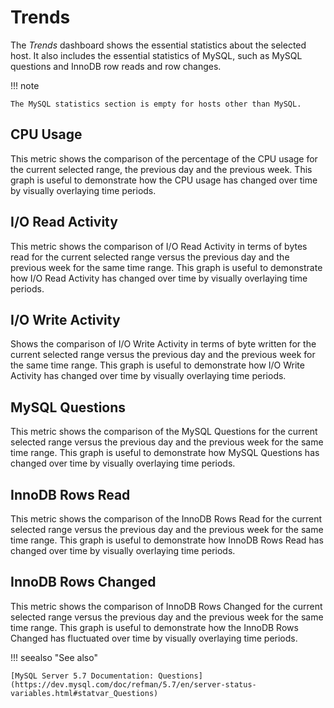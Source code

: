 # Trends

The *Trends* dashboard shows the essential statistics about the selected
host. It also includes the essential statistics of MySQL, such as MySQL
questions and InnoDB row reads and row changes.

!!! note

    The MySQL statistics section is empty for hosts other than MySQL.

## CPU Usage

This metric shows the comparison of the percentage of the CPU usage for the
current selected range, the previous day and the previous week.
This graph is useful to demonstrate how the CPU usage has changed over time by
visually overlaying time periods.

## I/O Read Activity

This metric shows the comparison of I/O Read Activity in terms of bytes read for
the current selected range versus the previous day and the previous week for the
same time range. This graph is useful to demonstrate how I/O Read Activity has
changed over time by visually overlaying time periods.

## I/O Write Activity

Shows the comparison of I/O Write Activity in terms of byte written for the
current selected range versus the previous day and the previous week for the
same time range. This graph is useful to demonstrate how I/O Write Activity has
changed over time by visually overlaying time periods.

## MySQL Questions

This metric shows the comparison of the MySQL Questions for the current
selected range versus the previous day and the previous week for the same time
range. This graph is useful to demonstrate how MySQL Questions has changed
over time by visually overlaying time periods.

## InnoDB Rows Read

This metric shows the comparison of the InnoDB Rows Read for the current
selected range versus the previous day and the previous week for the same time
range. This graph is useful to demonstrate how InnoDB Rows Read has changed
over time by visually overlaying time periods.

## InnoDB Rows Changed

This metric shows the comparison of InnoDB Rows Changed for the current
selected range versus the previous day and the previous week for the same time
range. This graph is useful to demonstrate how the InnoDB Rows Changed has
fluctuated over time by visually overlaying time periods.

!!! seealso "See also"

    [MySQL Server 5.7 Documentation: Questions](https://dev.mysql.com/doc/refman/5.7/en/server-status-variables.html#statvar_Questions)
